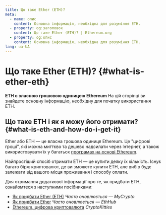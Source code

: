 ```yaml
---
title: Що таке Ether (ETH)?
meta:
  - name: опис
    content: Основна інформація, необхідна для розуміння ETH.
  - property: og:заголовок
    content: Що таке Ether (ETH)? | Ethereum.org
  - property: og:опис
    content: Основна інформація, необхідна для розуміння ETH.
lang: ua-UA
---
```


# Що таке Ether (ETH)? {#what-is-ether-eth}

<div class="featured">

**ETH є власною грошовою одиницею Ethereum** На цій сторінці ви знайдете основну інформацію, необхідну для початку використання ETH.

</div>

## Що таке ETH і як я можу його отримати? {#what-is-eth-and-how-do-i-get-it}

Ether або ETH — це власна грошова одиниця Ethereum. Це "цифрові гроші", які можна миттєво та дешево надсилати через Інтернет, а також використовувати їх у багатьох [програмах на основі Ethereum](/dapps/).

Найпростіший спосіб отримати ETH — це купити деяку їх кількість. Існує багато бірж криптовалют, де ви зможете купити ETH, але вибір буде залежати від вашого місця проживання і способу оплати.

Для отримання додаткової інформації про те, як придбати ETH, ознайомтеся з наступними посібниками:

- [Як придбати Ether (ETH)](https://support.mycrypto.com/how-to/getting-started/how-to-buy-ether-with-usd) _Часто оновлюється — MyCrypto_
- [Як придбати Ether](https://docs.ethhub.io/using-ethereum/how-to-buy-ether/) _Часто оновлюється — EthHub_
- [Ethereum, цифрова криптовалюта](https://www.cryptokitties.co/faq#ethereum-a-digital-currency) _CryptoKitties_
